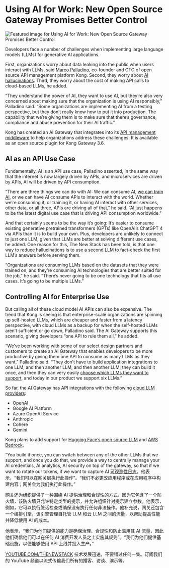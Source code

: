 # Using AI for Work: New Open Source Gateway Promises Better Control

![Featured image for Using AI for Work: New Open Source Gateway Promises Better Control](https://cdn.thenewstack.io/media/2024/03/976ee8ec-india-gate-3526277_1920-1024x674.jpg)

Developers face a number of challenges when implementing large language models (LLMs) for generative AI applications.

First, organizations worry about data leaking into the public when users interact with LLMs, said [Marco Palladino](https://www.linkedin.com/in/marcopalladino/), co-founder and CTO of open source API management platform Kong. Second, they worry about [AI hallucinations](https://thenewstack.io/reduce-ai-hallucinations-with-retrieval-augmented-generation/). Third, they worry about the cost of making API calls to cloud-based LLMs, he added.

“They understand the power of AI, they want to use AI, but they’re also very concerned about making sure that the organization is using AI responsibly,” Palladino said. “Some organizations are implementing AI from a testing perspective, but they don’t really know how to put it into production. The capability that we’re giving them is to make sure that there’s governance, compliance and abuse prevention for their AI traffic.”

Kong has created an AI Gateway that integrates into its [API management middleware](https://thenewstack.io/what-is-api-management/) to help organizations address these challenges. It is available as an open source plugin for Kong Gateway 3.6.

## AI as an API Use Case

Fundamentally, AI is an API use case, Palladino asserted, in the same way that the internet is now largely driven by APIs, and microservices are driven by APIs, AI will be driven by API consumption.

“There are three things we can do with AI: We can consume AI, [we can train AI](https://thenewstack.io/meeting-the-operational-challenges-of-training-llms/), or we can have AI consume APIs to interact with the world. Whether we’re consuming it, or training it, or having AI interact with other services, other data, or all three, APIs are driving all of that,” he said. “AI just happens to be the latest digital use case that is driving API consumption worldwide.”

And that certainly seems to be the way it’s going: It’s easier to consume existing generative pretrained transformers (GPTs) like OpenAI’s ChatGPT 4 via APIs than it is to build your own. Plus, developers are unlikely to connect to just one LLM, given that LLMs are better at solving different use cases, he added. One reason for this, The New Stack has been told, is that one way to reduce hallucinations is to use a second LLM to fact-check the first LLM’s answers before serving them.

“Organizations are consuming LLMs based on the datasets that they were trained on, and they’re consuming AI technologies that are better suited for the job,” he said. “There’s never going to be one technology that fits all use cases. It’s going to be multiple LLMs.”

## Controlling AI for Enterprise Use

But calling all of these cloud model AI APIs can also be expensive. The trend that Kong is seeing is that enterprise-scale organizations are spinning up self-hosted LLMs, which are cheaper and faster from a latency perspective, with cloud LLMs as a backup for when the self-hosted LLMs aren’t sufficient or go down, Palladino said. The AI Gateway supports this scenario, giving developers “one API to rule them all,” he added.

“We’ve been working with some of our select design partners and customers to create an AI Gateway that enables developers to be more productive by giving them one API to consume as many LLMs as they want,” Palladino said. “They don’t have to build application integrations to one LLM, and then another LLM, and then another LLM; they can build it once, and then they can very easily [choose which LLMs they want to support](https://thenewstack.io/pivot-ai-devs-move-to-switch-llms-reduce-openai-dependency/), and today in our product we support six LLMs.”

So far, the AI Gateway has API integrations with the following [cloud LLM providers](https://thenewstack.io/generative-ai-cloud-services-aws-azure-or-google-cloud/):

* OpenAI
* Google AI Platform
* Azure OpenAI Service
* Anthropic
* Cohere
* Gemini

Kong plans to add support for [Hugging Face’s open source LLM](https://thenewstack.io/machine-learning-is-as-easy-as-an-api-says-hugging-face/) and [AWS Bedrock](https://thenewstack.io/generative-ai-cloud-services-aws-azure-or-google-cloud/).

“You build it once, you can switch between any of the other LLMs that we support, and once you do that, we provide a way to centrally manage your AI credentials, AI analytics, AI security on top of the gateway, so that if we want to rotate our tokens, if we want to capture AI
[可观测性日志](https://thenewstack.io/observability-working-with-metrics-logs-and-traces/)，他表示，“我们可以在网关层执行此操作”。“我们不必更改应用程序或在应用程序中构建内容；网关会为我们执行此操作。”

网关还为组织提供了一种围绕 AI 提供治理和合规性的方式，因为它包含了一个防火墙，该防火墙只允许特定类型的提示，并允许组织针对提示建立参数。他表示，例如，它可以执行脏话检查或确保没有执行任何非法操作。他补充说，网关还包含一个编排引擎，该引擎管理自托管 LLM 和云 LLM 之间的流量，以帮助提高性能并降低使用 AI 的成本。

他表示，“我们为他们提供的能力是确保治理、合规性和防止滥用其 AI 流量，因此他们确信他们可以在任何 AI 消费开发人员之上实施其规则”。“我们为他们提供基础设施，以便能够使用 API 上线并投入生产。”

[YOUTUBE.COM/THENEWSTACK](https://youtube.com/thenewstack?sub_confirmation=1)
技术发展迅速，不要错过任何一集。订阅我们的 YouTube 频道以流式传输我们所有的播客、访谈、演示等。